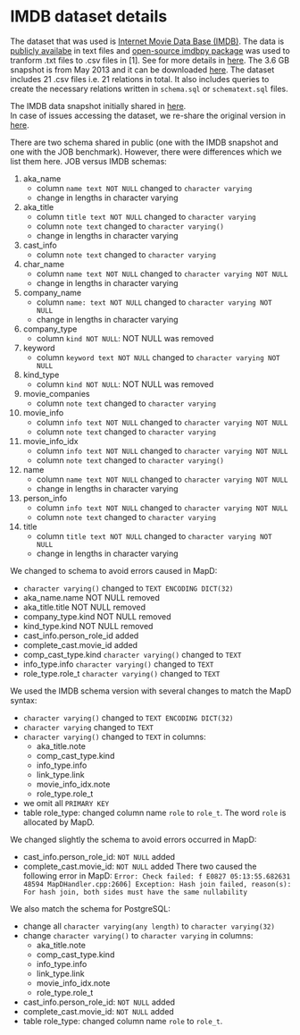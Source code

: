 # IMDB dataset details

The dataset that was used is [Internet Movie Data Base (IMDB)](https://www.imdb.com/). The data is [publicly availabe](ftp://ftp.fu-berlin.de/pub/misc/movies/database/) in text files and [open-source imdbpy package](https://bitbucket.org/alberanid/imdbpy/get/5.0.zip) was used to tranform .txt files to .csv files in [1]. See for more details in [here](https://github.com/gregrahn/join-order-benchmark). The 3.6 GB snapshot is from May 2013 and it can be downloaded [here](https://homepages.cwi.nl/~boncz/job/). The dataset includes 21 .csv files i.e. 21 relations in total. It also includes queries to create the necessary relations written in `schema.sql` or `schematext.sql` files.

The IMDB data snapshot initially shared in [here](https://homepages.cwi.nl/~boncz/job/). </br>
In case of issues accessing the dataset, we re-share the original version in [here](https://ucmerced.box.com/s/3hma15ta8h8qb0jvt70f34qyfirqlgn8).

There are two schema shared in public (one with the IMDB snapshot and one with the JOB benchmark).
However, there were differences which we list them here. JOB versus IMDB schemas:

1. aka_name
	- column `name text NOT NULL` changed to `character varying`
	- change in lengths in character varying
2. aka_title
	- column `title text NOT NULL` changed to `character varying`
	- column `note text` changed to `character varying()`
	- change in lengths in character varying
3. cast_info
	- column `note text` changed to `character varying`
4. char_name
	- column `name text NOT NULL` changed to `character varying NOT NULL`
	- change in lengths in character varying
5. company_name
	- column `name: text NOT NULL` changed to `character varying NOT NULL`
	- change in lengths in character varying
6. company_type
	- column `kind NOT NULL`: NOT NULL was removed
7. keyword
	- column `keyword text NOT NULL` changed to `character varying NOT NULL`
8. kind_type
	- column `kind NOT NULL`: NOT NULL was removed
9. movie_companies
	- column `note text` changed to `character varying`
10. movie_info
	- column `info text NOT NULL` changed to `character varying NOT NULL`
	- column `note text` changed to `character varying`
11. movie_info_idx
	- column `info text NOT NULL` changed to `character varying NOT NULL`
	- column `note text` changed to `character varying()`
12. name
	- column `name text NOT NULL` changed to `character varying NOT NULL`
	- change in lengths in character varying
13. person_info
	- column `info text NOT NULL` changed to `character varying NOT NULL`
	- column `note text` changed to `character varying`
14. title
	- column `title text NOT NULL` changed to `character varying NOT NULL`
	- change in lengths in character varying
	
We changed to schema to avoid errors caused in MapD:
- `character varying()` changed to `TEXT ENCODING DICT(32)`
- aka_name.name NOT NULL removed
- aka_title.title NOT NULL removed
- company_type.kind NOT NULL removed
- kind_type.kind NOT NULL removed
- cast_info.person_role_id added
- complete_cast.movie_id added
- comp_cast_type.kind `character varying()` changed to `TEXT`
- info_type.info `character varying()` changed to `TEXT`
- role_type.role_t `character varying()` changed to `TEXT`


We used the IMDB schema version with several changes to match the MapD syntax:
- `character varying()` changed to `TEXT ENCODING DICT(32)`
- `character varying` changed to `TEXT`
- `character varying()` changed to `TEXT` in columns:
  - aka_title.note
  - comp_cast_type.kind
  - info_type.info
  - link_type.link
  - movie_info_idx.note
  - role_type.role_t
- we omit all `PRIMARY KEY`
- table role_type: changed column name `role` to `role_t`. The word `role` is allocated by MapD.

We changed slightly the schema to avoid errors occurred in MapD:
- cast_info.person_role_id: `NOT NULL` added
- complete_cast.movie_id: `NOT NULL` added
There two caused the following error in MapD:
`Error: Check failed: f
E0827 05:13:55.682631 48594 MapDHandler.cpp:2606] Exception: Hash join failed, reason(s): For hash join, both sides must have the same nullability`

We also match the schema for PostgreSQL:
- change all `character varying(any length)` to `character varying(32)`
- change `character varying()` to `character varying` in columns:
  - aka_title.note
  - comp_cast_type.kind
  - info_type.info
  - link_type.link
  - movie_info_idx.note
  - role_type.role_t
- cast_info.person_role_id: `NOT NULL` added
- complete_cast.movie_id: `NOT NULL` added
- table role_type: changed column name `role` to `role_t`.
